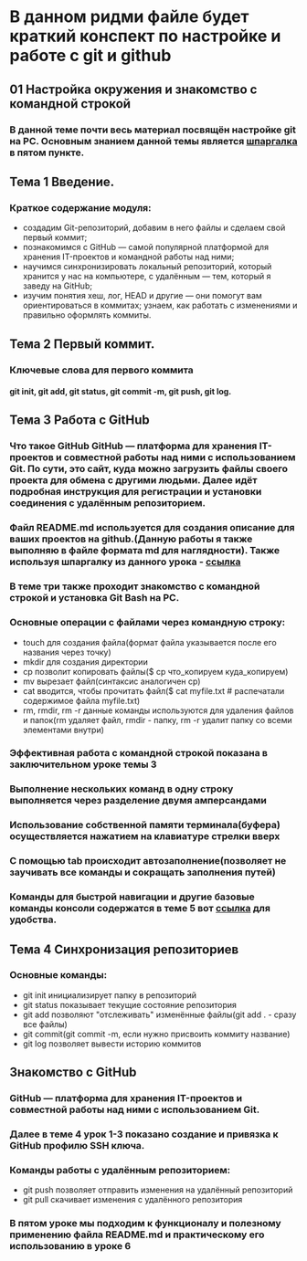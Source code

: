 # В данном ридми файле будет краткий конспект по настройке и работе с git и github
## 01 Настройка окружения и знакомство с командной строкой
### В данной теме почти весь материал посвящён настройке git на PC. Основным знанием данной темы является [шпаргалка](https://practicum.yandex.ru/trainer/git-basics/lesson/fe0bcd71-f592-423b-bb81-27c37a6a115b/ "Базовые команды git") в пятом пункте.
## Тема 1 Введение.
### Краткое содержание модуля:
 - создадим Git-репозиторий, добавим в него файлы и сделаем свой первый коммит;
 - познакомимся с GitHub — самой популярной платформой для хранения IT-проектов и командной работы над ними;
 - научимся синхронизировать локальный репозиторий, который хранится у нас на компьютере, с удалённым — тем, который я заведу на GitHub;
 - изучим понятия хеш, лог, HEAD и другие — они помогут вам ориентироваться в коммитах;
узнаем, как работать с изменениями и правильно оформлять коммиты.

## Тема 2 Первый коммит.
### Ключевые слова для первого коммита
#### git init, git add, git status, git commit -m, git push, git log.
 
## Тема 3 Работа с GitHub
### Что такое GitHub GitHub — платформа для хранения IT-проектов и совместной работы над ними с использованием Git. По сути, это сайт, куда можно загрузить файлы своего проекта для обмена с другими людьми. Далее идёт подробная инструкция для регистрации и установки соединения с удалённым репозиторием.

### Файл README.md используется для создания описание для ваших проектов на github.(Данную работы я также выполняю в файле формата md для наглядности). Также используя шпаргалку из данного урока - [ссылка](https://practicum.yandex.ru/trainer/git-basics/lesson/c6b9607c-e8bc-4446-89f9-c74522c3492f/ "Шпаргалка по readme")
### В теме три также проходит знакомство с командной строкой и установка Git Bash на PC. 
### Основные операции с файлами через командную строку:
- touch для создания файла(формат файла указывается после его названия через точку)
- mkdir для создания директории
- cp позволит копировать файлы($ cp что_копируем куда_копируем)
- mv вырезает файл(синтаксис аналогичен cp)
- cat вводится, чтобы прочитать файл($ cat myfile.txt # распечатали содержимое файла myfile.txt)
- rm, rmdir, rm -r данные команды используются для удаления файлов и папок(rm удаляет файл, rmdir - папку, rm -r удалит папку со всеми элементами внутри)
### Эффективная работа с командной строкой показана в заключительном уроке темы 3
### Выполнение нескольких команд в одну строку выполняется через разделение двумя амперсандами
### Использование собственной памяти терминала(буфера) осуществляется нажатием на клавиатуре стрелки вверх
### С помощью tab происходит автозаполнение(позволяет не заучивать все команды и сокращать заполнения путей)
### Команды для быстрой навигации и другие базовые команды консоли содержатся в теме 5 вот [ссылка](https://practicum.yandex.ru/trainer/git-basics/lesson/fe0bcd71-f592-423b-bb81-27c37a6a115b/ "Шпаргался по базовой работе с консолью") для удобства.
## Тема 4 Синхронизация репозиториев
### Основные команды:
- git init инициализирует папку в репозиторий
- git status показывает текущие состояние репозитория
- git add позволяют "отслеживать" изменённые файлы(git add . - сразу все файлы)
- git commit(git commit -m, если нужно присвоить коммиту название)
- git log позволяет вывести историю коммитов

## Знакомство с GitHub
### GitHub — платформа для хранения IT-проектов и совместной работы над ними с использованием Git.
### Далее в теме 4 урок 1-3 показано создание и привязка к GitHub профилю SSH ключа.
### Команды работы с удалённым репозиторием:
- git push позволяет отправить изменения на удалённый репозиторий
- git pull скачивает изменения с удалённого репозитория
### В пятом уроке мы подходим к функционалу и полезному применению файла README.md и практическому его использованию в уроке 6


